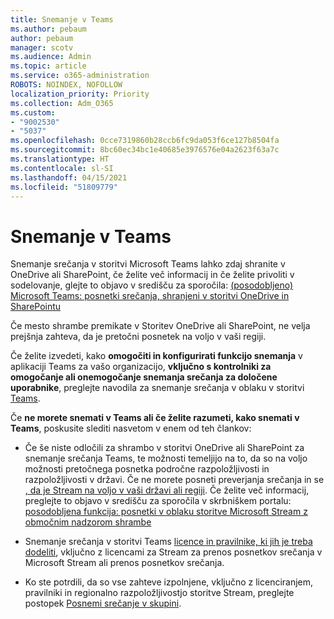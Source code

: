 ```yaml
---
title: Snemanje v Teams
ms.author: pebaum
author: pebaum
manager: scotv
ms.audience: Admin
ms.topic: article
ms.service: o365-administration
ROBOTS: NOINDEX, NOFOLLOW
localization_priority: Priority
ms.collection: Adm_O365
ms.custom:
- "9002530"
- "5037"
ms.openlocfilehash: 0cce7319860b28ccb6fc9da053f6ce127b8504fa
ms.sourcegitcommit: 8bc60ec34bc1e40685e3976576e04a2623f63a7c
ms.translationtype: HT
ms.contentlocale: sl-SI
ms.lasthandoff: 04/15/2021
ms.locfileid: "51809779"
---
```

# <a name="recording-in-teams"></a>Snemanje v Teams

Snemanje srečanja v storitvi Microsoft Teams lahko zdaj shranite v OneDrive ali SharePoint, če želite več informacij in če želite privoliti v sodelovanje, glejte to objavo v središču za sporočila: [(posodobljeno) Microsoft Teams: posnetki srečanja, shranjeni v storitvi OneDrive in SharePointu](https://portal.microsoft.com/Adminportal/Home?ref=MessageCenter&id=MC222640)

Če mesto shrambe premikate v Storitev OneDrive ali SharePoint, ne velja prejšnja zahteva, da je pretočni posnetek na voljo v vaši regiji.

Če želite izvedeti, kako **omogočiti in konfigurirati funkcijo snemanja** v aplikaciji Teams za vašo organizacijo, **vključno s kontrolniki za omogočanje ali onemogočanje snemanja srečanja za določene uporabnike**, preglejte navodila za snemanje srečanja v oblaku v storitvi [Teams](https://docs.microsoft.com/microsoftteams/cloud-recording).

Če **ne morete snemati v Teams ali če želite razumeti, kako snemati v Teams**, poskusite slediti nasvetom v enem od teh člankov:

- Če še niste odločili za shrambo v storitvi OneDrive ali SharePoint za snemanje srečanja Teams, te možnosti temeljijo na to, da so na voljo možnosti pretočnega posnetka področne razpoložljivosti in razpoložljivosti v državi. Če ne morete posneti preverjanja srečanja in se [, da je Stream na voljo v vaši državi ali regiji](https://docs.microsoft.com/stream/faq#which-regions-does-microsoft-stream-host-my-data-in). Če želite več informacij, preglejte to objavo v središču za sporočila v skrbniškem portalu: [posodobljena funkcija: posnetki v oblaku storitve Microsoft Stream z območnim nadzorom shrambe](https://admin.microsoft.com/AdminPortal/Home#/MessageCenter?id=MC214327)

- Snemanje srečanja v storitvi Teams [licence in pravilnike, ki jih je treba dodeliti](https://docs.microsoft.com/microsoftteams/cloud-recording#prerequisites-for-teams-cloud-meeting-recording), vključno z licencami za Stream za prenos posnetkov srečanja v Microsoft Stream ali prenos posnetkov srečanja.

- Ko ste potrdili, da so vse zahteve izpolnjene, vključno z licenciranjem, pravilniki in regionalno razpoložljivostjo storitve Stream, preglejte postopek [Posnemi srečanje v skupini](https://support.office.com/article/34dfbe7f-b07d-4a27-b4c6-de62f1348c24).
